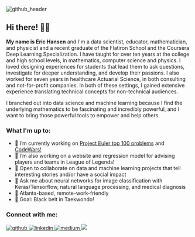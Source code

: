 ![github_header](https://github.com/ericthansen/ericthansen/blob/main/EricHansen-scotland-wild-camping2?raw=true)

## Hi there! 👋🏼

**My name is Eric Hansen** and I'm a data scientist, educator, mathematician, and physicist and a recent graduate of the Flatiron School and the Coursera Deep Learning Specialization. I have taught for over ten years at the college and high school levels, in mathematics, computer science and physics. I loved designing experiences for students that lead them to ask questions, investigate for deeper understanding, and develop their passions. I also worked for seven years in healthcare Actuarial Science, in both consulting and not-for-profit companies.  In both of these settings, I gained extensive experience translating technical concepts for non-technical audiences. 

I branched out into data science and machine learning because I find the underlying mathematics to be fascinating and incredibly powerful, and I want to bring those powerful tools to empower and help others.

### What I'm up to:

- 🔭 I’m currently working on [Project Euler top 100 problems](https://projecteuler.net/archives/) and [CodeWars!](https://www.codewars.com/users/mechafish)
- 🌱 I’m also working on a website and regression model for advising players and teams in League of Legends!
- 👯 Open to collaborate on data and machine learning projects that tell interesting stories and/or have a social impact
- 💬 Ask me about neural networks for image classification with Keras/Tensorflow, natural language processing, and medical diagnosis
- 🗽 Atlanta-based, remote-work-friendly
- 🥅 Goal: Black belt in Taekwondo!

### Connect with me:

<a href="https://github.com/ericthansen" target="_blank">
<img src=https://img.shields.io/badge/github-%2324292e.svg?&style=for-the-badge&logo=github&logoColor=white alt=github style="margin-bottom: 5px;" />
</a>
<a href="https://linkedin.com/in/eric--hansen" target="_blank">
<img src=https://img.shields.io/badge/linkedin-%231E77B5.svg?&style=for-the-badge&logo=linkedin&logoColor=white alt=linkedin style="margin-bottom: 5px;" />
</a>
<a href="https://ericthansen.medium.com/" target="_blank">
<img src=https://img.shields.io/badge/medium-%23292929.svg?&style=for-the-badge&logo=medium&logoColor=white alt=medium style="margin-bottom: 5px;" />
</a>  
<a href="mailto:eric.t.hansen@gmail" rel="nofollow"><img src= "https://img.shields.io/badge/Gmail-D14836?style=for-the-badge&logo=gmail&logoColor=white" />
</a>
